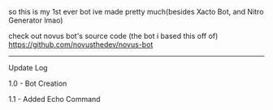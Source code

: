 so this is my 1st ever bot ive made pretty much(besides Xacto Bot, and Nitro Generator lmao)

check out novus bot's source code (the bot i based this off of) https://github.com/novusthedev/novus-bot

--------

Update Log 

1.0 - Bot Creation  

1.1 - Added Echo Command
